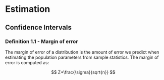 # Estimation
## Confidence Intervals
### Definition 1.1 - Margin of error
The margin of error of a distribution is the amount of
error we predict when estimating the population parameters from sample statistics. The margin of error is computed as:

$$ Z*\frac{\sigma}{sqrt{n}} $$


